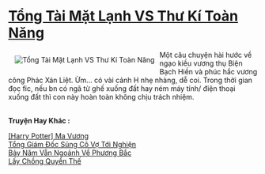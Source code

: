 <a href="https://utruyen.com/tong-tai-mat-lanh-vs-thu-ki-toan-nang/19400/" title="Tổng Tài Mặt Lạnh VS Thư Kí Toàn Năng"><h1>Tổng Tài Mặt Lạnh VS Thư Kí Toàn Năng</h1></a><div style="display:table"><img align="right" style="float: left; padding: 10px;" src="https://utruyen.com/images/story/200x260/tong-tai-mat-lanh-vs-thu-ki-toan-nang.jpg" alt="Tổng Tài Mặt Lạnh VS Thư Kí Toàn Năng">Một câu chuyện hài hước về ngạo kiều vương thụ Biện Bạch Hiền và phúc hắc vương công Phác Xán Liệt. Ừm... có vài cảnh H nhẹ nhàng, dễ coi. Trong thời gian đọc fic, nếu bn có ngã từ ghế xuống đất hay ném máy tính/ điện thoại xuống đất thì con này hoàn toàn không chịu trách nhiệm. </div><p><br><b>Truyện Hay Khác :</b></p><a href="https://utruyen.com/harry-potter-ma-vuong/19369/" alt="[Harry Potter] Ma Vương">[Harry Potter] Ma Vương</a><br/><a href="https://github.com/quanluxury/ngontinhhot/tree/master/truyenhay/19226/" alt="Tổng Giám Đốc Sủng Cô Vợ Tới Nghiện">Tổng Giám Đốc Sủng Cô Vợ Tới Nghiện</a><br/><a href="https://github.com/quanluxury/truyenhot/tree/master/truyenhay/12921/" alt="Bảy Năm Vẫn Ngoảnh Về Phương Bắc">Bảy Năm Vẫn Ngoảnh Về Phương Bắc</a><br/><a href="https://truyenhot2020.wordpress.com/2019/12/11/lay-chong-quyen-the/" alt="Lấy Chồng Quyền Thế">Lấy Chồng Quyền Thế</a><br/>